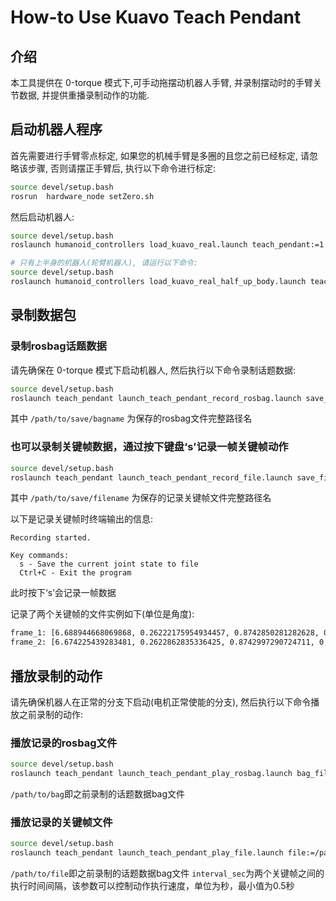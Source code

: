 # How-to Use Kuavo Teach Pendant

## 介绍

本工具提供在 0-torque 模式下,可手动拖摆动机器人手臂, 并录制摆动时的手臂关节数据, 并提供重播录制动作的功能.

## 启动机器人程序

首先需要进行手臂零点标定, 如果您的机械手臂是多圈的且您之前已经标定, 请忽略该步骤, 否则请摆正手臂后, 执行以下命令进行标定:
```bash
source devel/setup.bash 
rosrun  hardware_node setZero.sh
```
然后启动机器人:
```bash
source devel/setup.bash
roslaunch humanoid_controllers load_kuavo_real.launch teach_pendant:=1 # 正常具有全身的机器人

# 只有上半身的机器人(轮臂机器人), 请运行以下命令:
source devel/setup.bash
roslaunch humanoid_controllers load_kuavo_real_half_up_body.launch teach_pendant:=1 # 只有上半身的机器人
``` 

## 录制数据包

### 录制rosbag话题数据
请先确保在 0-torque 模式下启动机器人, 然后执行以下命令录制话题数据:
```bash
source devel/setup.bash
roslaunch teach_pendant launch_teach_pendant_record_rosbag.launch save_bag:=/path/to/save/bagname
```
其中 `/path/to/save/bagname` 为保存的rosbag文件完整路径名


### 也可以录制关键帧数据，通过按下键盘‘s’记录一帧关键帧动作

```bash
source devel/setup.bash
roslaunch teach_pendant launch_teach_pendant_record_file.launch save_file:=/path/to/save/filename
```

其中 `/path/to/save/filename` 为保存的记录关键帧文件完整路径名


以下是记录关键帧时终端输出的信息:

```
Recording started.

Key commands:
  s - Save the current joint state to file
  Ctrl+C - Exit the program
```
此时按下‘s’会记录一帧数据

记录了两个关键帧的文件实例如下(单位是角度):
```bash
frame_1: [6.688944668069868, 0.26222175954934457, 0.8742850281282628, 0.043699139520925044, 0.1748552065106258, -0.17486768318044163, 0.04366378011757604, 8.587659186481185, -0.7212213275411588, 1.1147072424638924, -0.6557031046764389, 0.5901067615630409, 0.939812979855269, -0.6774928350594672]
frame_2: [6.674225439283481, 0.2622862835336425, 0.8742997290724711, 0.04366009126140115, 0.1748897410867445, -0.1748426016729588, 0.04367398806815109, -12.56390743084296, -51.71382905849491, -0.3496471881561264, -0.9398426465709862, 32.632482053002796, 6.797494131713388, -12.589631500169236]
```

## 播放录制的动作
请先确保机器人在正常的分支下启动(电机正常使能的分支), 然后执行以下命令播放之前录制的动作:

### 播放记录的rosbag文件
```bash
source devel/setup.bash
roslaunch teach_pendant launch_teach_pendant_play_rosbag.launch bag_file:=/path/to/bag
```
`/path/to/bag`即之前录制的话题数据bag文件

### 播放记录的关键帧文件

```bash
source devel/setup.bash
roslaunch teach_pendant launch_teach_pendant_play_file.launch file:=/path/to/file interval_sec:=1
```
`/path/to/file`即之前录制的话题数据bag文件
`interval_sec`为两个关键帧之间的执行时间间隔，该参数可以控制动作执行速度，单位为秒，最小值为0.5秒
